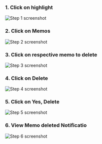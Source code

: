 

### 1. Click on highlight
![Step 1 screenshot](https://images.tango.us/workflows/c6234970-a853-415a-a4e0-04025d1b2be6/steps/39411fbe-76fe-4c50-9933-b8f3ef05705f/421dd908-1b06-4cf8-a3b8-de627b9f6d9c.png?crop=focalpoint&fit=crop&fp-x=0.4330&fp-y=0.4274&fp-z=1.1586&w=1200&border=2%2CF4F2F7&border-radius=8%2C8%2C8%2C8&border-radius-inner=8%2C8%2C8%2C8&blend-align=bottom&blend-mode=normal&blend-x=0&blend-w=1200&blend64=aHR0cHM6Ly9pbWFnZXMudGFuZ28udXMvc3RhdGljL21hZGUtd2l0aC10YW5nby13YXRlcm1hcmstdjIucG5n&mark-x=51&mark-y=67&m64=aHR0cHM6Ly9pbWFnZXMudGFuZ28udXMvc3RhdGljL2JsYW5rLnBuZz9tYXNrPWNvcm5lcnMmYm9yZGVyPTYlMkNGRjc0NDImdz05OSZoPTEyOCZmaXQ9Y3JvcCZjb3JuZXItcmFkaXVzPTEw)



### 2. Click on Memos
![Step 2 screenshot](https://images.tango.us/workflows/2f5fd6f5-f522-4fe2-9e1b-66f59e5bc109/steps/8c4f34c0-77cf-4d9e-bd4c-e8657b8a49f7/0df74328-c84a-43b3-bab2-51256c4d8649.png?crop=focalpoint&fit=crop&w=1200&border=2%2CF4F2F7&border-radius=8%2C8%2C8%2C8&border-radius-inner=8%2C8%2C8%2C8&blend-align=bottom&blend-mode=normal&blend-x=0&blend-w=1200&blend64=aHR0cHM6Ly9pbWFnZXMudGFuZ28udXMvc3RhdGljL21hZGUtd2l0aC10YW5nby13YXRlcm1hcmstdjIucG5n)


### 3. Click on respective memo to delete
![Step 3 screenshot](https://images.tango.us/workflows/2f5fd6f5-f522-4fe2-9e1b-66f59e5bc109/steps/af47374c-fe06-41f7-a281-1742bf933d7a/17bf2ea2-5ca4-4d1c-a9d5-5a25f71087cd.png?crop=focalpoint&fit=crop&fp-x=3.0427&fp-y=3.1393&w=1200&border=2%2CF4F2F7&border-radius=8%2C8%2C8%2C8&border-radius-inner=8%2C8%2C8%2C8&blend-align=bottom&blend-mode=normal&blend-x=0&blend-w=1200&blend64=aHR0cHM6Ly9pbWFnZXMudGFuZ28udXMvc3RhdGljL21hZGUtd2l0aC10YW5nby13YXRlcm1hcmstdjIucG5n&mark-x=246&mark-y=6195&m64=aHR0cHM6Ly9pbWFnZXMudGFuZ28udXMvc3RhdGljL2JsYW5rLnBuZz9tYXNrPWNvcm5lcnMmYm9yZGVyPTQlMkNGRjc0NDImdz02ODEwJmg9MzA5NyZmaXQ9Y3JvcCZjb3JuZXItcmFkaXVzPTEw)


### 4. Click on Delete
![Step 4 screenshot](https://images.tango.us/workflows/2f5fd6f5-f522-4fe2-9e1b-66f59e5bc109/steps/a8286f8a-dc97-40cc-9cb7-546e37b034f1/671cec9f-9bdb-4ce9-a42d-6f07fa199319.png?crop=focalpoint&fit=crop&w=1200&border=2%2CF4F2F7&border-radius=8%2C8%2C8%2C8&border-radius-inner=8%2C8%2C8%2C8&blend-align=bottom&blend-mode=normal&blend-x=0&blend-w=1200&blend64=aHR0cHM6Ly9pbWFnZXMudGFuZ28udXMvc3RhdGljL21hZGUtd2l0aC10YW5nby13YXRlcm1hcmstdjIucG5n)


### 5. Click on Yes, Delete
![Step 5 screenshot](https://images.tango.us/workflows/2f5fd6f5-f522-4fe2-9e1b-66f59e5bc109/steps/a7aa881a-60bb-451f-8c86-3661430e1de7/c81eeefa-c61b-4bf3-a153-6decd760176f.png?crop=focalpoint&fit=crop&w=1200&border=2%2CF4F2F7&border-radius=8%2C8%2C8%2C8&border-radius-inner=8%2C8%2C8%2C8&blend-align=bottom&blend-mode=normal&blend-x=0&blend-w=1200&blend64=aHR0cHM6Ly9pbWFnZXMudGFuZ28udXMvc3RhdGljL21hZGUtd2l0aC10YW5nby13YXRlcm1hcmstdjIucG5n)


### 6. View Memo deleted Notificatio
![Step 6 screenshot](https://images.tango.us/workflows/2f5fd6f5-f522-4fe2-9e1b-66f59e5bc109/steps/514c316c-ca65-44be-aeda-4cb0dc1a264c/c1f0d18a-ca07-4462-8210-25fc21f3a757.png?crop=focalpoint&fit=crop&w=1200&border=2%2CF4F2F7&border-radius=8%2C8%2C8%2C8&border-radius-inner=8%2C8%2C8%2C8&blend-align=bottom&blend-mode=normal&blend-x=0&blend-w=1200&blend64=aHR0cHM6Ly9pbWFnZXMudGFuZ28udXMvc3RhdGljL21hZGUtd2l0aC10YW5nby13YXRlcm1hcmstdjIucG5n)

